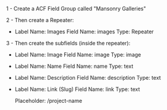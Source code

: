 1 - Create a ACF Field Group called "Mansonry Galleries"

2 - Then create a Repeater:

  - Label Name: Images
    Field Name: images
    Type: Repeater

3 - Then create the subfields (inside the repeater):

  - Label Name: Image
    Field Name: image
    Type: image

  - Label Name: Name
    Field Name: name
    Type: text

  - Label Name: Description
    Field Name: description
    Type: text

  - Label Name: Link (Slug)
    Field Name: link
    Type: text

    Placeholder: /project-name